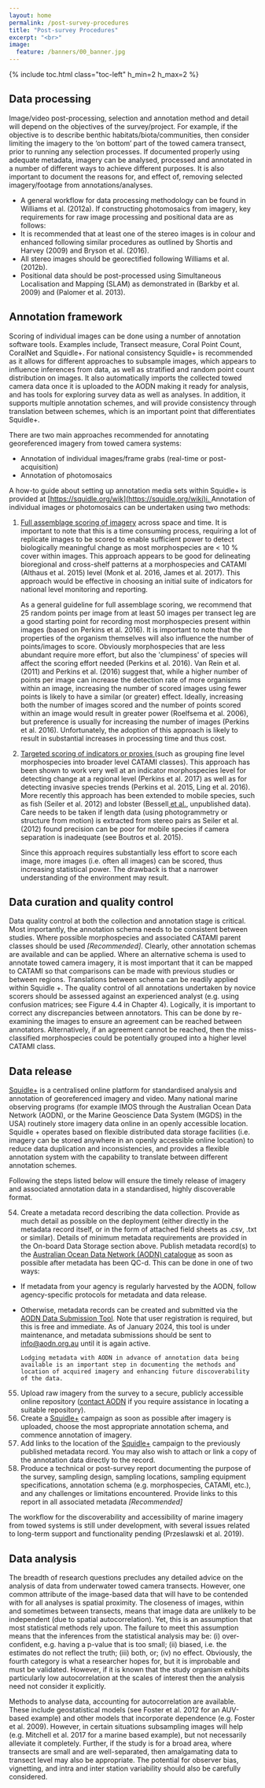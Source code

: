 ```yaml
---
layout: home
permalink: /post-survey-procedures
title: "Post-survey Procedures"
excerpt: "<br>"
image:
  feature: /banners/00_banner.jpg
---
```

{% include toc.html class="toc-left" h_min=2 h_max=2 %}

## Data processing

Image/video post-processing, selection and annotation method and detail will depend on the objectives of the survey/project. For example, if the objective is to describe benthic habitats/biota/communities, then consider limiting the imagery to the ‘on bottom’ part of the towed camera transect, prior to running any selection processes. If documented properly using adequate metadata, imagery can be analysed, processed and annotated in a number of different ways to achieve different purposes. It is also important to document the reasons for, and effect of, removing selected imagery/footage from annotations/analyses.



*   A general workflow for data processing methodology can be found in Williams et al. (2012a). If constructing photomosaics from imagery, key requirements for raw image processing and positional data are as follows:
*   It is recommended that at least one of the stereo images is in colour and enhanced following similar procedures as outlined by Shortis and Harvey (2009) and Bryson et al. (2016). 
*   All stereo images should be georectified following Williams et al. (2012b).
*   Positional data should be post-processed using Simultaneous Localisation and Mapping (SLAM) as demonstrated in (Barkby et al. 2009) and (Palomer et al. 2013).


## Annotation framework

Scoring of individual images can be done using a number of annotation software tools. Examples include, Transect measure, Coral Point Count, CoralNet and Squidle+. For national consistency Squidle+ is recommended as it allows for different approaches to subsample images, which appears to influence inferences from data, as well as stratified and random point count distribution on images. It also automatically imports the collected towed camera data once it is uploaded to the AODN making it ready for analysis, and has tools for exploring survey data as well as analyses. In addition, it supports multiple annotation schemes, and will provide consistency through translation between schemes, which is an important point that differentiates Squidle+. 

There are two main approaches recommended for annotating georeferenced imagery from towed camera systems:

*   Annotation of individual images/frame grabs (real-time or post-acquisition)
*   Annotation of photomosaics

A how-to guide about setting up annotation media sets within Squidle+ is provided at [https://squidle.org/wik](https://squidle.org/wiki)<span style="text-decoration:underline;">i. </span>Annotation of individual images or photomosaics can be undertaken using two methods:

1. <span style="text-decoration:underline;">Full assemblage scoring of imagery</span> across space and time. It is important to note that this is a time consuming process, requiring a lot of replicate images to be scored to enable sufficient power to detect biologically meaningful change as most morphospecies are &lt; 10 % cover within images. This approach appears to be good for delineating bioregional and cross-shelf patterns at a morphospecies and CATAMI (Althaus et al. 2015) level (Monk et al. 2016, James et al. 2017). This approach would be effective in choosing an initial suite of indicators for national level monitoring and reporting. 

    As a general guideline for full assemblage scoring, we recommend that 25 random points per image from at least 50 images per transect leg are a good starting point for recording most morphospecies present within images (based on Perkins et al. 2016). It is important to note that the properties of the organism themselves will also influence the number of points/images to score. Obviously morphospecies that are less abundant require more effort, but also the 'clumpiness' of species will affect the scoring effort needed (Perkins et al. 2016). Van Rein et al. (2011) and Perkins et al.  (2016) suggest that, while a higher number of points per image can increase the detection rate of more organisms within an image, increasing the number of scored images using fewer points is likely to have a similar (or greater) effect. Ideally, increasing both the number of images scored and the number of points scored within an image would result in greater power (Roelfsema et al. 2006), but preference is usually for increasing the number of images (Perkins et al. 2016). Unfortunately, the adoption of this approach is likely to result in substantial increases in processing time and thus cost. 

2. <span style="text-decoration:underline;">Targeted scoring of indicators or proxies </span>(such as grouping fine level morphospecies into broader level CATAMI classes). This approach has been shown to work very well at an indicator morphospecies level for detecting change at a regional level (Perkins et al. 2017) as well as for detecting invasive species trends (Perkins et al. 2015, Ling et al. 2016). More recently this approach has been extended to mobile species, such as fish (Seiler et al. 2012) and lobster (Bessell[ et al.](https://paperpile.com/c/ymogqX/oYPe), unpublished data). Care needs to be taken if length data (using photogrammetry or structure from motion) is extracted from stereo pairs as Seiler et al.(2012) found precision can be poor for mobile species if camera separation is inadequate (see Boutros et al. 2015).  

    Since this approach requires substantially less effort to score each image, more images (i.e. often all images) can be scored, thus increasing statistical power. The drawback is that a narrower understanding of the environment may result.



## Data curation and quality control

Data quality control at both the collection and annotation stage is critical. Most importantly, the annotation schema needs to be consistent between studies. Where possible morphospecies and associated CATAMI parent classes should be used _[Recommended]_. Clearly, other annotation schemas are available and can be applied. Where an alternative schema is used to annotate towed camera imagery, it is most important that it can be mapped to CATAMI so that comparisons can be made with previous studies or between regions. Translations between schema can be readily applied within Squidle +. The quality control of all annotations undertaken by novice scorers should be assessed against an experienced analyst (e.g. using confusion matrices; see Figure 4.4 in Chapter 4). Logically, it is important to correct any discrepancies between annotators. This can be done by re-examining the images to ensure an agreement can be reached between annotators. Alternatively, if an agreement cannot be reached, then the miss-classified morphospecies could be potentially grouped into a higher level CATAMI class.


## Data release

[Squidle+](http://squidle.greybits.com.au/) is a centralised online platform for standardised analysis and annotation of georeferenced imagery and video. Many national marine observing programs (for example IMOS through the Australian Ocean Data Network (AODN), or the Marine Geoscience Data System (MGDS) in the USA) routinely store imagery data online in an openly accessible location. Squidle + operates based on flexible distributed data storage facilities (i.e. imagery can be stored anywhere in an openly accessible online location) to reduce data duplication and inconsistencies, and provides a flexible annotation system with the capability to translate between different annotation schemes.

Following the steps listed below will ensure the timely release of imagery and associated annotation data in a standardised, highly discoverable format.



54. Create a metadata record describing the data collection. Provide as much detail as possible on the deployment (either directly in the metadata record itself, or in the form of attached field sheets as .csv, .txt or similar). Details of minimum metadata requirements are provided in the On-board Data Storage section above. Publish metadata record(s) to the [Australian Ocean Data Network (AODN) catalogue](http://catalogue.aodn.org.au/geonetwork/srv/eng/main.home) as soon as possible after metadata has been QC-d. This can be done in one of two ways:
*   If metadata from your agency is regularly harvested by the AODN, follow agency-specific protocols for metadata and data release. 
*   Otherwise, metadata records can be created and submitted via the [AODN Data Submission Tool](https://metadataentry.aodn.org.au/submit). Note that user registration is required, but this is free and immediate. As of January 2024, this tool is under maintenance, and metadata submissions should be sent to info@aodn.org.au until it is again active.

    	Lodging metadata with AODN in advance of annotation data being available is an important step in documenting the methods and location of acquired imagery and enhancing future discoverability of the data.

55. Upload raw imagery from the survey to a secure, publicly accessible online repository ([contact AODN](mailto:info@aodn.org.au) if you require assistance in locating a suitable repository).
56. Create a [Squidle+](https://squidle.org/) campaign as soon as possible after imagery is uploaded, choose the most appropriate annotation schema, and commence annotation of imagery.
57. Add links to the location of the [Squidle+](https://squidle.org/) campaign to the previously published metadata record. You may also wish to attach or link a copy of the annotation data directly to the record.
58. Produce a technical or post-survey report documenting the purpose of the survey, sampling design, sampling locations, sampling equipment specifications, annotation schema (e.g. morphospecies, CATAMI, etc.), and any challenges or limitations encountered. Provide links to this report in all associated metadata _[Recommended]_

The workflow for the discoverability and accessibility of marine imagery from towed systems is still under development, with several issues related to long-term support and functionality pending (Przeslawski et al. 2019).


## Data analysis

The breadth of research questions precludes any detailed advice on the analysis of data from underwater towed camera transects. However, one common attribute of the image-based data that will have to be contended with for all analyses is spatial proximity. The closeness of images, within and sometimes between transects, means that image data are unlikely to be independent (due to spatial autocorrelation). Yet, this is an assumption that most statistical methods rely upon.  The failure to meet this assumption means that the inferences from the statistical analysis may be: (i) over-confident, e.g. having a p-value that is too small; (ii) biased, i.e. the estimates do not reflect the truth; (iii) both, or; (iv) no effect. Obviously, the fourth category is what a researcher hopes for, but it is improbable and must be validated. However, if it is known that the study organism exhibits particularly low autocorrelation at the scales of interest then the analysis need not consider it explicitly.

Methods to analyse data, accounting for autocorrelation are available.  These include geostatistical models (see Foster et al. 2012 for an AUV-based example) and other models that incorporate dependence (e.g. Foster et al. 2009). However, in certain situations subsampling images will help (e.g. Mitchell et al. 2017 for a marine based example), but not necessarily alleviate it completely. Further, if the study is for a broad area, where transects are small and are well-separated, then amalgamating data to transect level may also be appropriate. The potential for observer bias, vignetting, and intra and inter station variability should also be carefully considered. 
